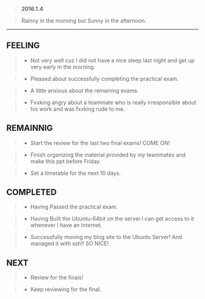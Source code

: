 > **2016.1.4**

> Rainny in the morning but Sunny in the afternoon.

---
## FEELING
> + Not very well cuz I did not have a nice sleep last night and get up very early in the morning.

> + Pleased about successfully completing the practical exam.

> + A little anxious about the remaining exams.

> + Fxxking angry about a teammate who is really irresponsible about his work and was fxxking rude to me.

## REMAINNIG

> + Start the review for the last two final exams! COME ON!

> + Finish organizing the material provided by my teammates and make this ppt before Friday.

> + Set a timetable for the next 10 days.

## COMPLETED

> + Having Passed the practical exam.

> + Having Built the Ubuntu-64bit on the server.I can get access to it whenever I have an Internet.

> + Successfully moving my blog site to the Ubuntu Server! And managed it with ssh!! SO NICE!



## NEXT
> + Review for the finals!

> + Keep reviewing for the final.



